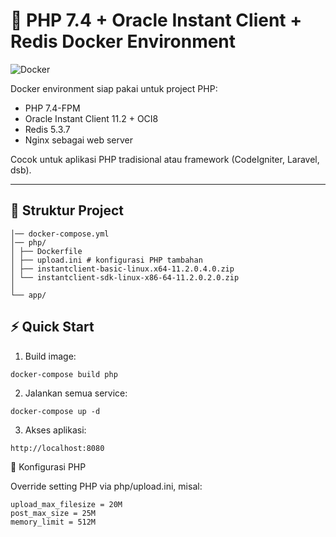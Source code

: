 # 🚀 PHP 7.4 + Oracle Instant Client + Redis Docker Environment

![Docker](https://img.shields.io/badge/Docker-Yes-blue)

Docker environment siap pakai untuk project PHP:

- PHP 7.4-FPM  
- Oracle Instant Client 11.2 + OCI8  
- Redis 5.3.7  
- Nginx sebagai web server  

Cocok untuk aplikasi PHP tradisional atau framework (CodeIgniter, Laravel, dsb).

---

## 📂 Struktur Project

```project/
│── docker-compose.yml
│── php/
│ ├── Dockerfile
│ ├── upload.ini # konfigurasi PHP tambahan
│ ├── instantclient-basic-linux.x64-11.2.0.4.0.zip
│ └── instantclient-sdk-linux-x86-64-11.2.0.2.0.zip
│
└── app/ 
```

## ⚡ Quick Start

1. Build image:

```bash
docker-compose build php
```

2. Jalankan semua service:
```
docker-compose up -d
```

3. Akses aplikasi:
```
http://localhost:8080
```

🔧 Konfigurasi PHP

Override setting PHP via php/upload.ini, misal:
```in
upload_max_filesize = 20M
post_max_size = 25M
memory_limit = 512M
```